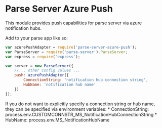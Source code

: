 # Parse Server Azure Push

This module provides push capabilities for parse server via azure notification hubs.

Add to your parse app like so:
```js
var azurePushAdapter = require('parse-server-azure-push');
var ParseServer = require('parse-server').ParseServer;
var express = require('express');

var server = new ParseServer({
    //... other config values ...
    push: azurePushAdapter({
        ConnectionString: 'notification hub connection string',
        HubName: 'notification hub name'
    })
});
```

If you do not want to explicitly specify a connection string or hub name,
they can be specified via environment variables:
    * ConnectionString: process.env.CUSTOMCONNSTR_MS_NotificationHubConnectionString
    * HubName: process.env.MS_NotificationHubName
